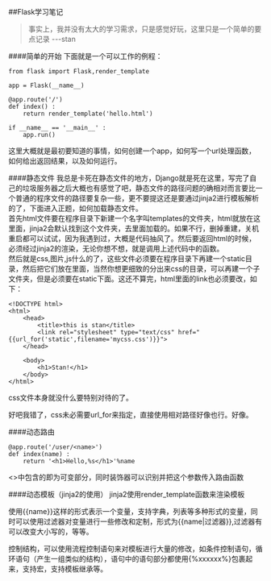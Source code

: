 ##Flask学习笔记
>事实上，我并没有太大的学习需求，只是感觉好玩，这里只是一个简单的要点记录
>---stan


####简单的开始
下面就是一个可以工作的例程：

	from flask import Flask,render_template

	app = Flask(__name__)
	
	@app.route('/')
	def index() :
	    return render_template('hello.html')
	
	if __name__ == '__main__' :
	    app.run()

这里大概就是最初要知道的事情，如何创建一个app，如何写一个url处理函数，如何给出返回结果，以及如何运行。

####静态文件
我总是卡死在静态文件的地方，Django就是死在这里，写完了自己的垃圾服务器之后大概也有感觉了吧，静态文件的路径问题的确相对而言要比一个普通的程序文件的路径要复杂一些，更不要提这还是要通过jinja2进行模板解析的了，下面进入正题，如何加载静态文件。  
首先html文件要在程序目录下新建一个名字叫templates的文件夹，html就放在这里面，jinja2会默认找到这个文件夹，去里面加载的。如果不行，删掉重建，关机重启都可以试试，因为我遇到过，大概是代码抽风了。然后要返回html的时候，必须经过jinja2的渲染，无论你想不想，就是调用上述代码中的函数。  
然后就是css,图片,js什么的了，这些文件必须要在程序目录下再建一个static目录，然后把它们放在里面，当然你想更细致的分出来css的目录，可以再建一个子文件夹，但是必须要在static下面。这还不算完，html里面的link也必须要改，如下：

	<!DOCTYPE html>
	<html>
		<head>
			<title>this is stan</title>
			<link rel="stylesheet" type="text/css" href="{{url_for('static',filename='mycss.css')}}">
		</head>
	
		<body>
			<h1>Stan!</h1>
		</body>
	</html>

css文件本身就没什么要特别对待的了。

好吧我错了，css未必需要url_for来指定，直接使用相对路径好像也行。好像。

####动态路由

	@app.route('/user/<name>')
	def index(name) :
		return '<h1>Hello,%s</h1>'%name

<>中包含的即为可变部分，同时装饰器可以识别并把这个参数传入路由函数




####动态模板（jinja2的使用）
jinja2使用render_template函数来渲染模板  


使用{{name}}这样的形式表示一个变量，支持字典，列表等多种形式的变量，同时可以使用过滤器对变量进行一些修改和定制，形式为{{name|过滤器}},过滤器有可以改变大小写的，等等。  


控制结构，可以使用流程控制语句来对模板进行大量的修改，如条件控制语句，循环语句（产生一组类似的结构），语句中的语句部分都使用{%xxxxxx%}包裹起来，支持宏，支持模板继承等。
